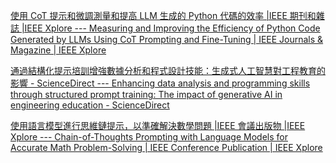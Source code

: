 [使用 CoT 提示和微調測量和提高 LLM 生成的 Python 代碼的效率 |IEEE 期刊和雜誌 |IEEE Xplore --- Measuring and Improving the Efficiency of Python Code Generated by LLMs Using CoT Prompting and Fine-Tuning | IEEE Journals & Magazine | IEEE Xplore](https://ieeexplore.ieee.org/document/11069268)

[通過結構化提示培訓增強數據分析和程式設計技能：生成式人工智慧對工程教育的影響 - ScienceDirect --- Enhancing data analysis and programming skills through structured prompt training: The impact of generative AI in engineering education - ScienceDirect](https://www.sciencedirect.com/science/article/pii/S2666920X25000207)

[使用語言模型進行思維鏈提示，以準確解決數學問題 |IEEE 會議出版物 |IEEE Xplore --- Chain-of-Thoughts Prompting with Language Models for Accurate Math Problem-Solving | IEEE Conference Publication | IEEE Xplore](https://ieeexplore.ieee.org/document/10534945)
